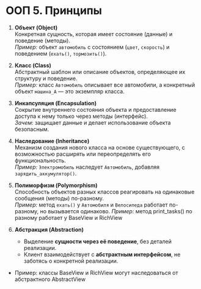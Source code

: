 # ООП 5. Принципы

1. **Объект (Object)**  
    Конкретная сущность, которая имеет состояние (данные) и поведение (методы).  
    _Пример:_ объект `автомобиль` с состоянием (`цвет`, `скорость`) и поведением (`ехать()`, `тормозить()`).
    
2. **Класс (Class)**  
    Абстрактный шаблон или описание объектов, определяющее их структуру и поведение.  
    _Пример:_ класс `Автомобиль` описывает все автомобили, а конкретный объект `машина_А` — это экземпляр класса.

3. **Инкапсуляция (Encapsulation)**  
    Сокрытие внутреннего состояния объекта и предоставление доступа к нему только через методы (интерфейс).  
    _Зачем:_ защищает данные и делает использование объекта безопасным.
    
4. **Наследование (Inheritance)**  
    Механизм создания нового класса на основе существующего, с возможностью расширять или переопределять его функциональность.  
    _Пример:_ `Электромобиль` наследует `Автомобиль`, добавляя `зарядить_аккумулятор()`.
    
5. **Полиморфизм (Polymorphism)**  
    Способность объектов разных классов реагировать на одинаковые сообщения (методы) по-разному.  
    _Пример:_ метод `ехать()` у `Автомобиля` и `Велосипеда` работает по-разному, но вызывается одинаково.
	_Пример:_  метод print_tasks() по разному работает у BaseView и RichView

6. **Абстракция (Abstraction)**
	- Выделение **сущности через её поведение**, без деталей реализации.
	- Клиент взаимодействует с **абстрактным интерфейсом**, не заботясь о конкретной реализации.
- Пример: классы BaseView и RichView могут наследоваться от абстрактного AbstractView